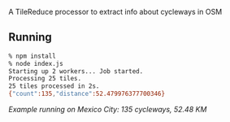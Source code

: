 A TileReduce processor to extract info about cycleways in OSM

## Running

```bash
% npm install
% node index.js
Starting up 2 workers... Job started.
Processing 25 tiles.
25 tiles processed in 2s.
{"count":135,"distance":52.479976377700346}
```

_Example running on Mexico City: 135 cycleways, 52.48 KM_
